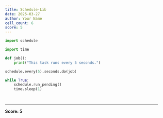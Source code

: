 ```yaml
---
title: Schedule-Lib
date: 2025-03-27
author: Your Name
cell_count: 6
score: 5
---
```


```python
import schedule
```


```python
import time
```


```python
def job():
    print("This task runs every 5 seconds.")
```


```python
schedule.every(5).seconds.do(job)

while True:
    schedule.run_pending()
    time.sleep(1)
```


```python

```


```python

```


---
**Score: 5**
